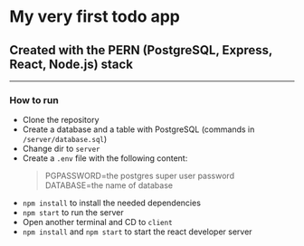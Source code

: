 # My very first todo app 
## Created with the PERN (PostgreSQL, Express, React, Node.js) stack
______________

### How to run

- Clone the repository
- Create a database and a table with PostgreSQL (commands in `/server/database.sql`)
- Change dir to `server`
- Create a `.env` file with the following content:
    > PGPASSWORD=the postgres super user password  
    > DATABASE=the name of database
- `npm install` to install the needed dependencies
- `npm start` to run the server
- Open another terminal and CD to `client`
- `npm install` and `npm start` to start the react developer server
